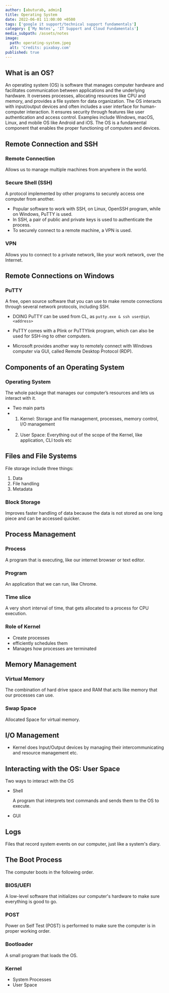 ```yaml
---
author: [abuturab, admin]
title: Operating System
date: 2022-06-01 11:00:00 +0500
tags: ['google it support/technical support fundamentals']
category: ['My Notes', 'IT Support and Cloud Fundamentals']
media_subpath: /assets/notes
image:
  path: operating-system.jpeg
  alt: 'Credits: pixabay.com'
published: true
---
```


## **What is an OS?**

An operating system (OS) is software that manages computer hardware and facilitates communication between applications and the underlying hardware. It oversees processes, allocating resources like CPU and memory, and provides a file system for data organization. The OS interacts with input/output devices and often includes a user interface for human-computer interaction. It ensures security through features like user authentication and access control. Examples include Windows, macOS, Linux, and mobile OS like Android and iOS. The OS is a fundamental component that enables the proper functioning of computers and devices.

## **Remote Connection and SSH**

### Remote Connection
  
  Allows us to manage multiple machines from anywhere in the world.

### Secure Shell (SSH)
  
  A protocol implemented by other programs to securely access one computer from another.
- Popular software to work with SSH, on Linux, OpenSSH program, while on Windows, PuTTY is used.
- In SSH, a pair of public and private keys is used to authenticate the process.
- To securely connect to a remote machine, a VPN is used.

### VPN
  
  Allows you to connect to a private network, like your work network, over the Internet.

## **Remote Connections on Windows**

### PuTTY
  
  A free, open source software that you can use to make remote connections through several network protocols, including SSH.
- DOING PuTTY can be used from CL, as `putty.exe & ssh user@ip\<address>`

- PuTTY comes with a Plink or PuTTYlink program, which can also be used for SSH-ing to other computers.
- Microsoft provides another way to remotely connect with Windows computer via GUI, called Remote Desktop Protocol (RDP).

## **Components of an Operating System**

### Operating System
  
  The whole package that manages our computer’s resources and lets us interact with it.
- Two main parts
- 1) Kernel: Storage and file management, processes, memory control, I/O management
- 2) User Space: Everything out of the scope of the Kernel, like application, CLI tools etc

## **Files and File Systems**
  
  File storage include three things:
  
  1) Data 
  2) File handling 
  3) Metadata

### Block Storage
  
  Improves faster handling of data because the data is not stored as one long piece and can be accessed quicker.

## **Process Management**

### Process
  
  A program that is executing, like our internet browser or text editor.

### Program
  
  An application that we can run, like Chrome.

### Time slice
  
  A very short interval of time, that gets allocated to a process for CPU execution.

### Role of Kernel

- Create processes
- efficiently schedules them
- Manages how processes are terminated

## **Memory Management**

### Virtual Memory
  
  The combination of hard drive space and RAM that acts like memory that our processes can use.

### Swap Space
  
  Allocated Space for virtual memory.

## **I/O Management**

- Kernel does Input/Output devices by managing their intercommunicating and resource management etc.

## **Interacting with the OS: User Space**
  
  Two ways to interact with the OS
- Shell
    
    A program that interprets text commands and sends them to the OS to execute.
- GUI

## **Logs**
  
  Files that record system events on our computer, just like a system's diary.

## **The Boot Process**
  
  The computer boots in the following order.

### BIOS/UEFI
  
  A low-level software that initializes our computer's hardware to make sure everything is good to go.

### POST
  
  Power on Self Test (POST) is performed to make sure the computer is in proper working order.

### Bootloader
  
  A small program that loads the OS.

### Kernel
- System Processes
- User Space